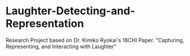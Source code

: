 # Laughter-Detecting-and-Representation
Research Project based on Dr. Kimiko Ryokai's 18CHI Paper. "Capturing, Representing, and Interacting with Laughter"
